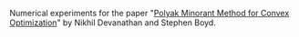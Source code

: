 Numerical experiments for the paper "[Polyak Minorant Method for Convex Optimization](https://web.stanford.edu/~boyd/papers/polyak_min_method.html)" by Nikhil Devanathan and Stephen Boyd.

